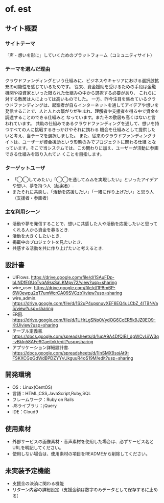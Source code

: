 # of.  est

## サイト概要
### サイトテーマ
「声・想いを形に」していくためのプラットフォーム（コミュニティサイト）

### テーマを選んだ理由
クラウドファンディングという仕組みに、ビジネスやキャリアにおける選択肢拡充の可能性を感じているためです。
従来、資金援助を受けるための手段は金融機関や投資家といった限られた仕組みの中から選択する必要があり、
これらに対する敷居は人によっては高いものでした。
一方、昨今注目を集めているクラウドファンディングは、起案者が自らインターネットを通してアイデアや想いを
発信することで、人と人との繋がりが生まれ、理解者や支援者を得る中で資金を調達することのできる仕組みと
なっています。またその敷居も高くはないと言われています。
共助の仕組みであるクラウドファンディングを通して、想いを持つすべての人に挑戦するきっかけやそれに携わる
機会を仕組みとして提供したいと考え、当テーマを選択しました。
また、従来のクラウドファンディングサイトは、ユーザーが資金援助という形態のみでプロジェクトに関わる仕組
となっています。そこで当システムでは、この関わりに加え、ユーザーが活動に参画できる仕組みを取り入れてい
くことを目指します。

### ターゲットユーザ
- 「◯◯してみたい」「◯◯を通して△△を実現したい」といったアイデアや想い、夢を持つ人（起案者）.
- またそれに共感し、「活動を応援したい」「一緒に作り上げたい」と思う人（支援者・参画者）

### 主な利用シーン
- 活動や夢を発信することで、想いに共感した人や活動を応援したいと思ってくれる人から資金を募るとき.
- 活動を大きくしたいとき.
- 掲載中のプロジェクトを見たいとき.
- 共感する活動を共に作り上げたいと考えるとき.

## 設計書
- UIFlows.
<https://drive.google.com/file/d/1SAuFDp-bLNDfEGUoTvqA9ssSaLKMpv72/view?usp=sharing>
- wire_user.
<https://drive.google.com/file/d/1P8m6P-6W0ewpu2qT7umWcrCA09SVCzb1/view?usp=sharing>
- wire_admin.
<https://drive.google.com/file/d/1S2uP4upsnuvXEF8EQ4uLCbZ_4ITBNVa5/view?usp=sharing>
- ER図.
<https://drive.google.com/file/d/1UHrLgSNp0VydOG6CcER5k9JZ0EO9-KtU/view?usp=sharing>
- テーブル定義書.
<https://docs.google.com/spreadsheets/d/1upA9A4DfQIBI_dgWCvLiiW3q-vBklq58AFe9Gaeitnk/edit?usp=sharing>
- アプリケーション詳細設計書.
<https://docs.google.com/spreadsheets/d/1InSMX9sojAt9-FSKXCGpGdWdBPDZYYvUkguuR4oS19M/edit?usp=sharing>

## 開発環境
- OS：Linux(CentOS)
- 言語：HTML,CSS,JavaScript,Ruby,SQL
- フレームワーク：Ruby on Rails
- JSライブラリ：jQuery
- IDE：Cloud9

## 使用素材
- 外部サービスの画像素材・音声素材を使用した場合は、必ずサービス名とURLを明記してください。
- 使用しない場合は、使用素材の項目をREADMEから削除してください。

## 未実装予定機能
- 支援金の決済に関わる機能
- リターン内容の詳細設定（支援金額は数字のみデータとして保存するに止める）